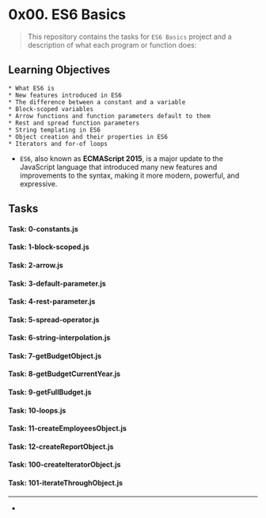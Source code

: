 # 0x00. ES6 Basics

> This repository contains the tasks for `ES6 Basics` project and a description of what each program or function does:


## Learning Objectives

	* What ES6 is
	* New features introduced in ES6
	* The difference between a constant and a variable
	* Block-scoped variables
	* Arrow functions and function parameters default to them
	* Rest and spread function parameters
	* String templating in ES6
	* Object creation and their properties in ES6
	* Iterators and for-of loops


* `ES6`, also known as **ECMAScript 2015**, is a major update to the JavaScript language that introduced many new features and improvements to the syntax, making it more modern, powerful, and expressive. 


## Tasks

#### Task: 0-constants.js

#### Task: 1-block-scoped.js

#### Task: 2-arrow.js

#### Task: 3-default-parameter.js

#### Task: 4-rest-parameter.js

#### Task: 5-spread-operator.js

#### Task: 6-string-interpolation.js

#### Task: 7-getBudgetObject.js

#### Task: 8-getBudgetCurrentYear.js

#### Task: 9-getFullBudget.js

#### Task: 10-loops.js

#### Task: 11-createEmployeesObject.js

#### Task: 12-createReportObject.js

#### Task: 100-createIteratorObject.js

#### Task: 101-iterateThroughObject.js


___

* []()


